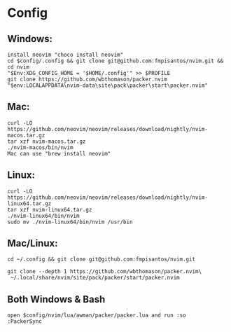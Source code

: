 # Config
## Windows: 
    install neovim "choco install neovim"
    cd $config/.config && git clone git@github.com:fmpisantos/nvim.git && cd nvim
    "$Env:XDG_CONFIG_HOME = '$HOME/.config'" >> $PROFILE
    git clone https://github.com/wbthomason/packer.nvim "$env:LOCALAPPDATA\nvim-data\site\pack\packer\start\packer.nvim"
## Mac:
    curl -LO https://github.com/neovim/neovim/releases/download/nightly/nvim-macos.tar.gz
    tar xzf nvim-macos.tar.gz
    ./nvim-macos/bin/nvim
    Mac can use "brew install neovim"
## Linux:
    curl -LO https://github.com/neovim/neovim/releases/download/nightly/nvim-linux64.tar.gz
    tar xzf nvim-linux64.tar.gz
    ./nvim-linux64/bin/nvim
    sudo mv ./nvim-linux64/bin/nvim /usr/bin 
## Mac/Linux:
    cd ~/.config && git clone git@github.com:fmpisantos/nvim.git
    
```shell
git clone --depth 1 https://github.com/wbthomason/packer.nvim\
 ~/.local/share/nvim/site/pack/packer/start/packer.nvim
```
## Both Windows & Bash
    open $config/nvim/lua/awman/packer/packer.lua and run :so 
    :PackerSync 

